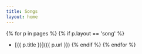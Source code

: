 ```yaml
---
title: Songs
layout: home
---
```


{% for p in pages %}
  {% if p.layout == 'song' %}
- [{{ p.title }}]({{ p.url }})
  {% endif %}
{% endfor %}